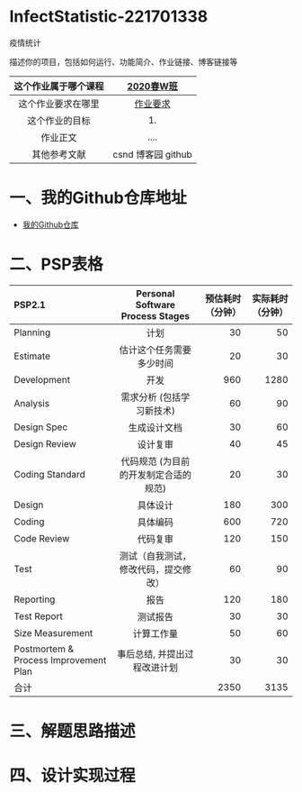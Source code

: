 # InfectStatistic-221701338  
疫情统计  

描述你的项目，包括如何运行、功能简介、作业链接、博客链接等  
   
   
|  这个作业属于哪个课程  |  [2020春W班](https://edu.cnblogs.com/campus/fzu/2020SpringW)  |
| :--: | :--: |
|这个作业要求在哪里|[作业要求](https://edu.cnblogs.com/campus/fzu/2020SpringW/homework/10281)|
|这个作业的目标|1.|
|作业正文|....  |
|其他参考文献| csnd 博客园 github |  
# 一、我的Github仓库地址
- [我的Github仓库](https://github.com/guosuancai/InfectStatistic-main)
# 二、PSP表格
PSP2.1 | Personal Software Process Stages | 预估耗时（分钟）|   实际耗时（分钟）
 :-- | :--: |--:| --: 
Planning|计划| 30| 50
Estimate|估计这个任务需要多少时间| 20| 30   
Development|开发| 960 | 1280
Analysis|需求分析 (包括学习新技术)| 60| 90
Design Spec|生成设计文档| 30| 60
Design Review|设计复审| 40| 45
Coding Standard|代码规范 (为目前的开发制定合适的规范)| 20| 30 
Design|具体设计| 180| 300
Coding|具体编码| 600| 720
Code Review|代码复审| 120| 150
Test|测试（自我测试，修改代码，提交修改）| 60| 90 
Reporting|报告| 120| 180
Test Report|测试报告| 30| 30
Size Measurement|计算工作量| 50| 60
Postmortem & Process Improvement Plan|事后总结, 并提出过程改进计划| 30| 30
|合计| | 2350| 3135
# 三、解题思路描述  
# 四、设计实现过程
